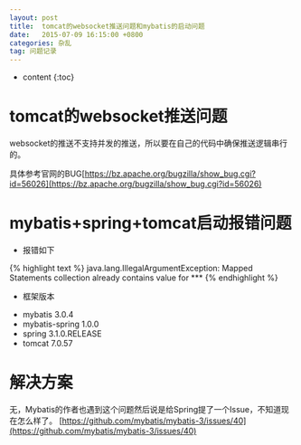 ```yaml
---
layout: post
title:  tomcat的websocket推送问题和mybatis的启动问题
date:   2015-07-09 16:15:00 +0800
categories: 杂乱
tag: 问题记录
---
```


* content
{:toc}


tomcat的websocket推送问题
===========================

websocket的推送不支持并发的推送，所以要在自己的代码中确保推送逻辑串行的。

具体参考官网的BUG[https://bz.apache.org/bugzilla/show_bug.cgi?id=56026](https://bz.apache.org/bugzilla/show_bug.cgi?id=56026)


mybatis+spring+tomcat启动报错问题
===========================

+ 报错如下


{% highlight text %}
 java.lang.IllegalArgumentException: Mapped Statements collection already contains value for ***
{% endhighlight %}

+ 框架版本

* mybatis 3.0.4
* mybatis-spring 1.0.0
* spring 3.1.0.RELEASE
* tomcat 7.0.57

解决方案
===========================

无，Mybatis的作者也遇到这个问题然后说是给Spring提了一个Issue，不知道现在怎么样了。
[https://github.com/mybatis/mybatis-3/issues/40](https://github.com/mybatis/mybatis-3/issues/40)
